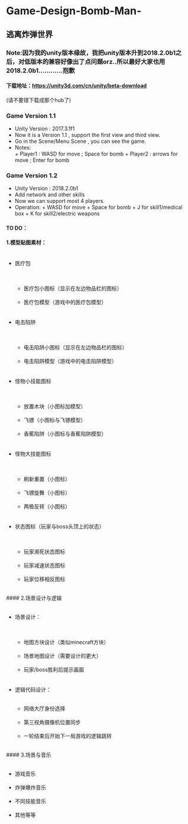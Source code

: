 # Game-Design-Bomb-Man- #
## 逃离炸弹世界 ##

### Note:因为我的unity版本缘故，我把unity版本升到2018.2.0b1之后，对低版本的兼容好像出了点问题orz..所以最好大家也用2018.2.0b1............抱歉

#### 下载地址：https://unity3d.com/cn/unity/beta-download
(请不要错下载成那个hub了)

### Game Version 1.1 ###
* Unity Version : 2017.3.1f1
* Now it is a Version 1.1 , support the first view and third view.
* Go in the Scene/Menu Scene , you can see the game.
* Notes:  
      + Player1 : WASD for move ; Space for bomb
      + Player2 : arrows for move ; Enter for bomb

### Game Version 1.2 ###
* Unity Version : 2018.2.0b1
* Add network and other skills
* Now we can support most 4 players.
* Operation:
      + WASD for move
      + Space for bomb
      + J     for skill1/medical box
      + K     for skill2/electric weapons
#### TO DO： ####

#### 1.模型贴图素材：
<ul>	
​	<li>医疗包</li>
​		<ul>
​			<li>医疗包小图标（显示在左边物品栏的图标）</li>
​			<li>医疗包模型（游戏中的医疗包模型）</li>
​		</ul>
​	<li>电击陷阱</li>
​		<ul>
​			<li>电击陷阱小图标（显示在左边物品栏的图标）</li>
​			<li>电击陷阱模型（游戏中的电击陷阱模型）</li>
​		</ul>
​	<li>怪物小技能图标</li>
​		<ul>
​			<li>放置木块（小图标加模型）</li>
​			<li>飞镖（小图标与飞镖模型）</li>
​			<li>香蕉陷阱（小图标与香蕉陷阱模型）</li>
​		</ul>
​	<li>怪物大技能图标</li>
​		<ul>
​			<li>刷新重置（小图标）</li>
​			<li>飞镖旋舞（小图标）</li>
​			<li>两极反转（小图标）</li>
​		</ul>
​	<li>状态图标（玩家与boss头顶上的状态）</li>
​		<ul>
​			<li>玩家濒死状态图标</li>
​			<li>玩家减速状态图标</li>
​			<li>玩家位移相反图标</li>
​		</ul>
</ul>
#### 2.场景设计与逻辑
<ul>
​	<li>场景设计：</li>
​		<ul>
​			<li>地图方块设计（类似minecraft方块）</li>
​			<li>场景地图设计（需要设计的更大）</li>
​			<li>玩家/boss胜利后提示画面</li>
​		</ul>
​	<li>逻辑代码设计：</li>
		<ul>
​			<li>网络大厅身份选择</li>
​			<li>第三视角摄像机位置同步</li>
​			<li>一轮结束后开始下一局游戏的逻辑跳转</li>
​		</ul>
</ul>
#### 3.场景与音乐
<ul>
​	<li>游戏音乐</li>
​	<li>炸弹爆炸音乐</li>
​	<li>不同技能音乐</li>
​	<li>其他等等</li>
</ul>
